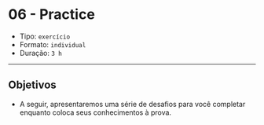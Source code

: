 # 06 - Practice

* Tipo: `exercício`
* Formato: `individual`
* Duração: `3 h`

***

## Objetivos

* A seguir, apresentaremos uma série de desafios para você completar enquanto coloca seus conhecimentos à prova.

